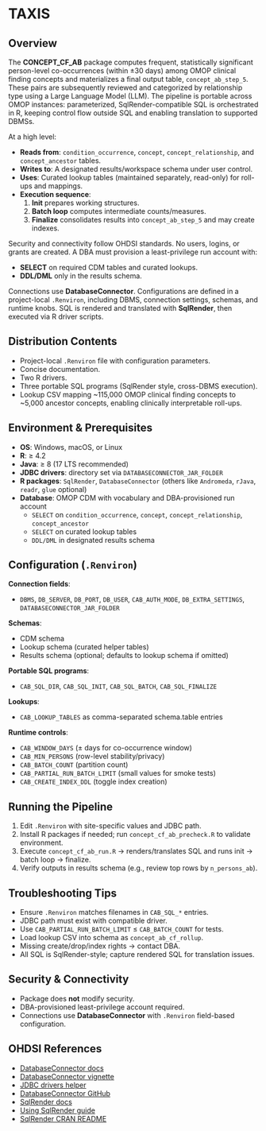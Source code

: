 # TAXIS

## Overview
The **CONCEPT_CF_AB** package computes frequent, statistically significant person-level co-occurrences (within ±30 days) among OMOP clinical finding concepts and materializes a final output table, `concept_ab_step_5`. These pairs are subsequently reviewed and categorized by relationship type using a Large Language Model (LLM). The pipeline is portable across OMOP instances: parameterized, SqlRender-compatible SQL is orchestrated in R, keeping control flow outside SQL and enabling translation to supported DBMSs.

At a high level:
- **Reads from**: `condition_occurrence`, `concept`, `concept_relationship`, and `concept_ancestor` tables.
- **Writes to**: A designated results/workspace schema under user control.
- **Uses**: Curated lookup tables (maintained separately, read-only) for roll-ups and mappings.
- **Execution sequence**: 
  1. **Init** prepares working structures.
  2. **Batch loop** computes intermediate counts/measures.
  3. **Finalize** consolidates results into `concept_ab_step_5` and may create indexes.

Security and connectivity follow OHDSI standards. No users, logins, or grants are created. A DBA must provision a least-privilege run account with:
- **SELECT** on required CDM tables and curated lookups.
- **DDL/DML** only in the results schema.

Connections use **DatabaseConnector**. Configurations are defined in a project-local `.Renviron`, including DBMS, connection settings, schemas, and runtime knobs. SQL is rendered and translated with **SqlRender**, then executed via R driver scripts.

## Distribution Contents
- Project-local `.Renviron` file with configuration parameters.
- Concise documentation.
- Two R drivers.
- Three portable SQL programs (SqlRender style, cross-DBMS execution).
- Lookup CSV mapping ~115,000 OMOP clinical finding concepts to ~5,000 ancestor concepts, enabling clinically interpretable roll-ups.

## Environment & Prerequisites
- **OS**: Windows, macOS, or Linux
- **R**: ≥ 4.2
- **Java**: ≥ 8 (17 LTS recommended)
- **JDBC drivers**: directory set via `DATABASECONNECTOR_JAR_FOLDER`
- **R packages**: `SqlRender`, `DatabaseConnector` (others like `Andromeda`, `rJava`, `readr`, `glue` optional)
- **Database**: OMOP CDM with vocabulary and DBA-provisioned run account
  - `SELECT` on `condition_occurrence`, `concept`, `concept_relationship`, `concept_ancestor`
  - `SELECT` on curated lookup tables
  - `DDL/DML` in designated results schema

## Configuration (`.Renviron`)
**Connection fields**:
- `DBMS`, `DB_SERVER`, `DB_PORT`, `DB_USER`, `CAB_AUTH_MODE`, `DB_EXTRA_SETTINGS`, `DATABASECONNECTOR_JAR_FOLDER`

**Schemas**:
- CDM schema
- Lookup schema (curated helper tables)
- Results schema (optional; defaults to lookup schema if omitted)

**Portable SQL programs**:
- `CAB_SQL_DIR`, `CAB_SQL_INIT`, `CAB_SQL_BATCH`, `CAB_SQL_FINALIZE`

**Lookups**:
- `CAB_LOOKUP_TABLES` as comma-separated schema.table entries

**Runtime controls**:
- `CAB_WINDOW_DAYS` (± days for co-occurrence window)
- `CAB_MIN_PERSONS` (row-level stability/privacy)
- `CAB_BATCH_COUNT` (partition count)
- `CAB_PARTIAL_RUN_BATCH_LIMIT` (small values for smoke tests)
- `CAB_CREATE_INDEX_DDL` (toggle index creation)

## Running the Pipeline
1. Edit `.Renviron` with site-specific values and JDBC path.
2. Install R packages if needed; run `concept_cf_ab_precheck.R` to validate environment.
3. Execute `concept_cf_ab_run.R` → renders/translates SQL and runs init → batch loop → finalize.
4. Verify outputs in results schema (e.g., review top rows by `n_persons_ab`).

## Troubleshooting Tips
- Ensure `.Renviron` matches filenames in `CAB_SQL_*` entries.
- JDBC path must exist with compatible driver.
- Use `CAB_PARTIAL_RUN_BATCH_LIMIT` ≤ `CAB_BATCH_COUNT` for tests.
- Load lookup CSV into schema as `concept_ab_cf_rollup`.
- Missing create/drop/index rights → contact DBA.
- All SQL is SqlRender-style; capture rendered SQL for translation issues.

## Security & Connectivity
- Package does **not** modify security.
- DBA-provisioned least-privilege account required.
- Connections use **DatabaseConnector** with `.Renviron` field-based configuration.

## OHDSI References
- [DatabaseConnector docs](https://ohdsi.github.io/DatabaseConnector/)
- [DatabaseConnector vignette](https://ohdsi.github.io/DatabaseConnector/articles/Connecting.html)
- [JDBC drivers helper](https://ohdsi.github.io/DatabaseConnector/reference/downloadJdbcDrivers.html)
- [DatabaseConnector GitHub](https://github.com/OHDSI/DatabaseConnector)
- [SqlRender docs](https://ohdsi.github.io/SqlRender/)
- [Using SqlRender guide](https://ohdsi.github.io/SqlRender/articles/UsingSqlRender.html)
- [SqlRender CRAN README](https://cran.r-project.org/web/packages/SqlRender/readme/README.html)
